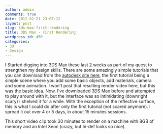 ```yaml
---
author: admin
comments: true
date: 2012-02-21 23:07:12
layout: post
slug: 3ds-max-first-rendering
title: 3DS Max - First Rendering
wordpress_id: 450
categories:
- 3D
- Design
---
```


I Started digging into 3DS Max these last 2 weeks as part of my quest to strengthen my design skills. There are some amazingly simple tutorials that you can download from the [autodesk site here](http://usa.autodesk.com/adsk/servlet/item?siteID=123112&id=16759124&linkID=9241175), the first tutorial being a simple scene where you add some basic objects, add materials, camera and some animation. I won't post that resulting render video here, but this was the [basic idea](http://www.youtube.com/watch?v=w4fVvhmxZtA). Now, I've downloaded 3DS Max before and attempted to play around with it, but the interface was so intimidating (downright scary) I shelved it for a while. With the exception of the reflective surface, this is what I could do after only the first tutorial (not scared anymore). I spread it out over 4 or 5 days, in about 15 minutes sessions.

This short video clip took 30 minutes to render on a machine with 8GB of memory and an Intel Xeon (crazy, but hi-def looks so nice). 

